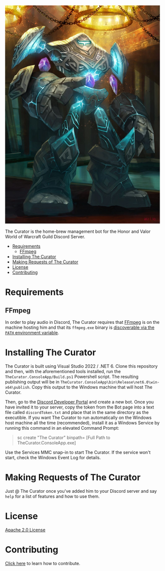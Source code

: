 ![The Curator](The_Curator.jpg)

The Curator is the home-brew management bot for the Honor and Valor World of Warcraft Guild Discord Server.

- [Requirements](#requirements)
  - [FFmpeg](#ffmpeg)
- [Installing The Curator](#installing-the-curator)
- [Making Requests of The Curator](#making-requests-of-the-curator)
- [License](#license)
- [Contributing](#contributing)

# Requirements

## FFmpeg
In order to play audio in Discord, The Curator requires that [FFmpeg](https://ffmpeg.org/download.html) is on the machine hosting him and that its `ffmpeg.exe` binary is [discoverable via the `PATH` environment variable](https://helpdeskgeek.com/windows-10/add-windows-path-environment-variable/).

# Installing The Curator
The Curator is built using Visual Studio 2022 / .NET 6.
Clone this repository and then, with the aforementioned tools installed, run the `TheCurator.ConsoleApp/Build.ps1` Powershell script.
The resulting publishing output will be in `TheCurator.ConsoleApp\bin\Release\net6.0\win-x64\publish`.
Copy this output to the Windows machine that will host The Curator.

Then, go to the [Discord Developer Portal](https://discord.com/developers/applications) and create a new bot.
Once you have invited it to your server, copy the token from the Bot page into a text file called `discordToken.txt` and place that in the same directory as the executible.
If you want The Curator to run automatically on the Windows host machine all the time (recommended), install it as a Windows Service by running this command in an elevated Command Prompt:
> sc create "The Curator" binpath= [Full Path to TheCurator.ConsoleApp.exe]

Use the Services MMC snap-in to start The Curator.
If the service won't start, check the Windows Event Log for details.

# Making Requests of The Curator
Just @ The Curator once you've added him to your Discord server and say `help` for a list of features and how to use them.

# License
[Apache 2.0 License](LICENSE)

# Contributing
[Click here](CONTRIBUTING.md) to learn how to contribute.